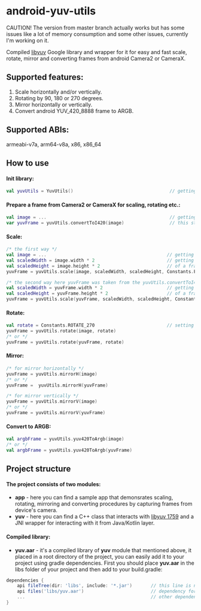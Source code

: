# android-yuv-utils
CAUTION! The version from master branch actually works but has some issues like a lot of memory consumption and some other issues, currently I'm working on it.

Compiled [libyuv](https://chromium.googlesource.com/libyuv/libyuv/) Google library and wrapper for it for easy and fast scale, rotate, mirror and converting frames from android Camera2 or CameraX.

## Supported features:
1. Scale horizontally and/or vertically.
2. Rotating by 90, 180 or 270 degrees.
3. Mirror horizontally or vertically.
4. Convert android YUV_420_8888 frame to ARGB.

## Supported ABIs:
armeabi-v7a, arm64-v8a, x86, x86_64

## How to use

#### Init library:
```kotlin
val yuvUtils = YuvUtils()                                    // getting an instance of the library
```

#### Prepare a frame from Camera2 or CameraX for scaling, rotating etc.:
```kotlin
val image = ...                                              // getting an image from Camera2 or CameraX api
var yuvFrame = yuvUtils.convertToI420(image)                 // this step isn't mandatory but it may help you in case if the colors of the output frame (after scale, rotate etc.) are distorted  
```

#### Scale:
```kotlin
/* the first way */
val image = ...                                             // getting an image from Camera2 or CameraX api
val scaledWidth = image.width * 2                           // getting current width and height
val scaledHeight = image.height * 2                         // of a frame and for example double them
yuvFrame = yuvUtils.scale(image, scaledWidth, scaledHeight, Constants.FILTER_BOX)

/* the second way here yuvFrame was taken from the yuvUtils.convertToI420 method as showed above */ 
val scaledWidth = yuvFrame.width * 2                        // getting current width and height
val scaledHeight = yuvFrame.height * 2                      // of a frame and for example double them
yuvFrame = yuvUtils.scale(yuvFrame, scaledWidth, scaledHeight, Constants.FILTER_BOX)
```

#### Rotate:
```kotlin
val rotate = Constants.ROTATE_270                           // setting the rotation angle
yuvFrame = yuvUtils.rotate(image, rotate)
/* or */
yuvFrame = yuvUtils.rotate(yuvFrame, rotate)
```

#### Mirror:
```kotlin
/* for mirror horizontally */
yuvFrame = yuvUtils.mirrorH(image)
/* or */
yuvFrame =  yuvUtils.mirrorH(yuvFrame)

/* for mirror vertically */
yuvFrame = yuvUtils.mirrorV(image)
/* or */
yuvFrame = yuvUtils.mirrorV(yuvFrame)
```

#### Convert to ARGB:
```kotlin
val argbFrame = yuvUtils.yuv420ToArgb(image)
/* or */
val argbFrame = yuvUtils.yuv420ToArgb(yuvFrame)
```

## Project structure
#### The project consists of two modules:
- **app** - here you can find a sample app that demonsrates scaling, rotating, mirroring and converting procedures by capturing frames from device's camera.
- **yuv** - here you can find a C++ class that interacts with [libyuv 1759](https://chromium.googlesource.com/libyuv/libyuv/+/c5e45dcae58f5cb3eb893f8000c1de88a8fe3c4e) and a JNI wrapper for interacting with it from Java/Kotlin layer.

#### Compiled library:
- **yuv.aar** - it's a compiled library of **yuv** module that mentioned above, it placed in a root directory of the project, you can easily add it to your project using gradle dependencies. First you should place **yuv.aar** in the libs folder of your project and then add to your build.gradle:
````groovy
dependencies {
    api fileTree(dir: 'libs', include: '*.jar')       // this line is necessary in order to gradle took yuv.aar from "libs" dir
    api files('libs/yuv.aar')                         // dependency for yuv.aar library
    ...                                               // other dependencies
}
````
